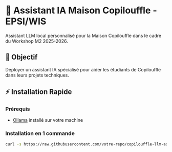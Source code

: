 # 🏰 Assistant IA Maison Copilouffle - EPSI/WIS

Assistant LLM local personnalisé pour la Maison Copilouffle dans le cadre du Workshop M2 2025-2026.

## 🎯 Objectif
Déployer un assistant IA spécialisé pour aider les étudiants de Copilouffle dans leurs projets techniques.

## ⚡ Installation Rapide

### Prérequis
- [Ollama](https://ollama.com) installé sur votre machine

### Installation en 1 commande
```bash
curl -s https://raw.githubusercontent.com/votre-repo/copilouffle-llm-assistant/main/setup-assistant.sh | bash
